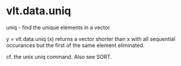 # vlt.data.uniq

  uniq - find the unique elements in a vector
 
  y = vlt.data.uniq (x) returns a vector shorter than x with all sequential
  occurances but the first of the same element eliminated.
 
  cf. the unix uniq command.  Also see SORT.

